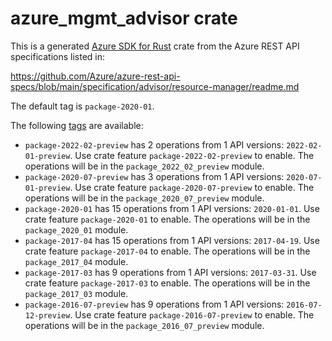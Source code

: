 # azure_mgmt_advisor crate

This is a generated [Azure SDK for Rust](https://github.com/Azure/azure-sdk-for-rust) crate from the Azure REST API specifications listed in:

https://github.com/Azure/azure-rest-api-specs/blob/main/specification/advisor/resource-manager/readme.md

The default tag is `package-2020-01`.

The following [tags](https://github.com/Azure/azure-sdk-for-rust/blob/main/services/tags.md) are available:

- `package-2022-02-preview` has 2 operations from 1 API versions: `2022-02-01-preview`. Use crate feature `package-2022-02-preview` to enable. The operations will be in the `package_2022_02_preview` module.
- `package-2020-07-preview` has 3 operations from 1 API versions: `2020-07-01-preview`. Use crate feature `package-2020-07-preview` to enable. The operations will be in the `package_2020_07_preview` module.
- `package-2020-01` has 15 operations from 1 API versions: `2020-01-01`. Use crate feature `package-2020-01` to enable. The operations will be in the `package_2020_01` module.
- `package-2017-04` has 15 operations from 1 API versions: `2017-04-19`. Use crate feature `package-2017-04` to enable. The operations will be in the `package_2017_04` module.
- `package-2017-03` has 9 operations from 1 API versions: `2017-03-31`. Use crate feature `package-2017-03` to enable. The operations will be in the `package_2017_03` module.
- `package-2016-07-preview` has 9 operations from 1 API versions: `2016-07-12-preview`. Use crate feature `package-2016-07-preview` to enable. The operations will be in the `package_2016_07_preview` module.